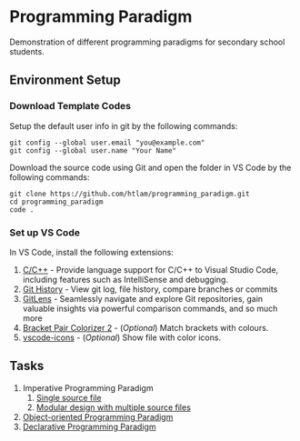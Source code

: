 # Programming Paradigm
Demonstration of different programming paradigms for secondary school students.

## Environment Setup
### Download Template Codes

Setup the default user info in git by the following commands:

```console
git config --global user.email "you@example.com"
git config --global user.name "Your Name"
```

Download the source code using Git and open the folder in VS Code by the following commands:

```console
git clone https://github.com/htlam/programming_paradigm.git
cd programming_paradigm
code .
```

### Set up VS Code

In VS Code, install the following extensions:

1. [C/C++](https://marketplace.visualstudio.com/items?itemName=ms-vscode.cpptools) - Provide language support for C/C++ to Visual Studio Code, including features such as IntelliSense and debugging.
2. [Git History](https://marketplace.visualstudio.com/items?itemName=donjayamanne.githistory) - View git log, file history, compare branches or commits
3. [GitLens](https://marketplace.visualstudio.com/items?itemName=eamodio.gitlens) - Seamlessly navigate and explore Git repositories, gain valuable insights via powerful comparison commands, and so much more
4. [Bracket Pair Colorizer 2](https://marketplace.visualstudio.com/items?itemName=CoenraadS.bracket-pair-colorizer-2) - (*Optional*) Match brackets with colours.
5. [vscode-icons](https://marketplace.visualstudio.com/items?itemName=vscode-icons-team.vscode-icons) - (*Optional*) Show file with color icons.

## Tasks

1. Imperative Programming Paradigm
   1. [Single source file](simple)
   2. [Modular design with multiple source files](imperative)
2. [Object-oriented Programming Paradigm](object_oriented)
3. [Declarative Programming Paradigm](declarative)